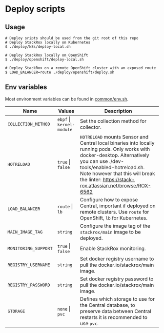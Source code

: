 # Deploy scripts

## Usage

```
# Deploy sripts should be used from the git root of this repo
# Deploy StackRox locally on Kubernetes
$ ./deploy/k8s/deploy-local.sh

# Deploy StackRox locally on OpenShift
$ ./deploy/openshift/deploy-local.sh

# Deploy StackRox on a remote OpenShift cluster with an exposed route
$ LOAD_BALANCER=route ./deploy/openshift/deploy.sh
```

## Env variables

Most environment variables can be found in [common/env.sh](https://github.com/stackrox/rox/blob/e57c8fe3b98c3833f2b2ff0d634fc325b88e0372/deploy/common/env.sh).

| **Name**           | **Values**            | **Description**                                                                                                                                                            |
|--------------------|-----------------------|----------------------------------------------------------------------------------------------------------------------------------------------------------------------------|
| `COLLECTION_METHOD`  | `ebpf`  \| `kernel-module` | Set the collection method for collector.                                                                                                                                   |
| `HOTRELOAD`          | `true`  \| `false`         | `HOTRELOAD` mounts Sensor and Central local binaries into locally running pods. Only works with docker-desktop.  Alternatively you can use ./dev-tools/enabled-hotreload.sh. Note however that this will break the linter: https://stack-rox.atlassian.net/browse/ROX-6562 |
| `LOAD_BALANCER`      | `route` \| `lb`            | Configure how to expose Central, important if deployed on remote clusters. Use `route` for OpenShift, `lb` for Kubernetes.                                                 |
| `MAIN_IMAGE_TAG`     | `string`                   | Configure the image tag of the `stackrox/main` image to be deployed.                                                                                                       |
| `MONITORING_SUPPORT` | `true`  \| `false`         | Enable StackRox monitoring.                                                                                                                                                |
| `REGISTRY_USERNAME`  | `string`                   | Set docker registry username to pull the docker.io/stackrox/main image. |
| `REGISTRY_PASSWORD`  | `string`                   | Set docker registry password to pull the docker.io/stackrox/main image.  |
| `STORAGE`            | `none`  \| `pvc`           | Defines which storage to use for the Central database, to preserve data between Central restarts it is recommended to use `pvc`.                                                |
